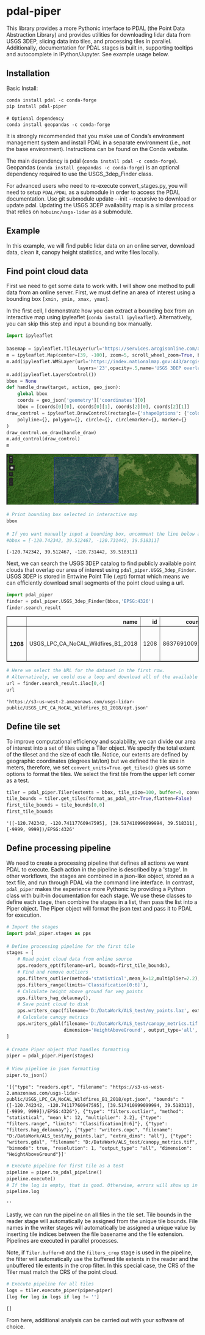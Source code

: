 # pdal-piper

This library provides a more Pythonic interface to PDAL (the Point Data Abstraction Library) and provides utilities for
downloading lidar data from USGS 3DEP, slicing data into tiles, and processing tiles in parallel. Additionally,
documentation for PDAL stages is built in, supporting tooltips and autocomplete in IPython/Jupyter. See example usage
below.

## Installation

Basic Install:

```
conda install pdal -c conda-forge
pip install pdal-piper

# Optional dependency
conda install geopandas -c conda-forge 
```

It is strongly recommended that you make use of Conda’s environment management system and install PDAL in a separate
environment (i.e., not the base environment). Instructions can be found on the Conda website.

The main dependency is pdal (`conda install pdal -c conda-forge`). Geopandas (`conda install geopandas -c conda-forge`)
is an optional dependency required to use the USGS_3dep_Finder class.

For advanced users who need to re-execute convert_stages.py, you will need to setup `PDAL/PDAL` as a submodule in order
to access the PDAL documentation. Use git submodule update --init --recursive to download or update pdal. Updating the
USGS 3DEP availability map is a similar process that relies on `hobuinc/usgs-lidar` as a submodule.


## Example

In this example, we will find public lidar data on an online server, download data, clean it, canopy height statistics, and write files locally.

## Find point cloud data
First we need to get some data to work with. I will show one method to pull data from an online server. First, we must define an area of interest using a bounding box `[xmin, ymin, xmax, ymax]`.

In the first cell, I demonstrate how you can extract a bounding box from an interactive map using ipyleaflet (`conda install ipyleaflet`). Alternatively, you can skip this step and input a bounding box manually.


```python
import ipyleaflet

basemap = ipyleaflet.TileLayer(url='https://services.arcgisonline.com/arcgis/rest/services/World_Imagery/MapServer/tile/{z}/{y}/{x}')
m = ipyleaflet.Map(center=[39, -100], zoom=5, scroll_wheel_zoom=True, basemap=basemap)
m.add(ipyleaflet.WMSLayer(url='https://index.nationalmap.gov:443/arcgis/services/3DEPElevationIndex/MapServer/WmsServer?',
                          layers='23',opacity=.5,name='USGS 3DEP overlay'))
m.add(ipyleaflet.LayersControl())
bbox = None
def handle_draw(target, action, geo_json):
    global bbox
    coords = geo_json['geometry']['coordinates'][0]
    bbox = [coords[0][0], coords[0][1], coords[2][0], coords[2][1]]
draw_control = ipyleaflet.DrawControl(rectangle={'shapeOptions': {'color': '#0000FF'}},
    polyline={}, polygon={}, circle={}, circlemarker={}, marker={}
)
draw_control.on_draw(handle_draw)
m.add_control(draw_control)
m
```

![Interactive map image](example_interactive_map.png)

```python
# Print bounding box selected in interactive map
bbox

# If you want manually input a bounding box, uncomment the line below and edit the values
#bbox = [-120.742342, 39.512467, -120.731442, 39.518311]
```




    [-120.742342, 39.512467, -120.731442, 39.518311]



Next, we can search the USGS 3DEP catalog to find publicly available point clouds that overlap our area of interest using `pdal_piper.USGS_3dep_Finder`. USGS 3DEP is stored in Entwine Point Tile (.ept) format which means we can efficiently download small segments of the point cloud using a url.


```python
import pdal_piper
finder = pdal_piper.USGS_3dep_Finder(bbox,'EPSG:4326')
finder.search_result
```




<div>
<style scoped>
    .dataframe tbody tr th:only-of-type {
        vertical-align: middle;
    }

    .dataframe tbody tr th {
        vertical-align: top;
    }

    .dataframe thead th {
        text-align: right;
    }
</style>
<table border="1" class="dataframe">
  <thead>
    <tr style="text-align: right;">
      <th></th>
      <th>name</th>
      <th>id</th>
      <th>count</th>
      <th>area</th>
      <th>url</th>
      <th>geometry</th>
    </tr>
  </thead>
  <tbody>
    <tr>
      <th>1208</th>
      <td>USGS_LPC_CA_NoCAL_Wildfires_B1_2018</td>
      <td>1208</td>
      <td>86376910091</td>
      <td>608175.903458</td>
      <td>https://s3-us-west-2.amazonaws.com/usgs-lidar-...</td>
      <td>POLYGON ((-120.74234 39.51831, -120.73144 39.5...</td>
    </tr>
  </tbody>
</table>
</div>




```python
# Here we select the URL for the dataset in the first row.
# Alternatively, we could use a loop and download all of the available datasets.
url = finder.search_result.iloc[0,4]
url
```




    'https://s3-us-west-2.amazonaws.com/usgs-lidar-public/USGS_LPC_CA_NoCAL_Wildfires_B1_2018/ept.json'



## Define tile set
To improve computational efficiency and scalability, we can divide our area of interest into a set of tiles using a Tiler object. We specify the total extent of the tileset and the size of each tile. Notice, our extents are defined by geographic coordinates (degrees lat/lon) but we defined the tile size in meters, therefore, we set `convert_units=True`. `get_tiles()` gives us some options to format the tiles. We select the first tile from the upper left corner as a test.


```python
tiler = pdal_piper.Tiler(extents = bbox, tile_size=100, buffer=0, convert_units=True, crs='EPSG:4326')
tile_bounds = tiler.get_tiles(format_as_pdal_str=True,flatten=False)
first_tile_bounds = tile_bounds[0,0]
first_tile_bounds
```




    '([-120.742342, -120.74117760947595], [39.517410999099994, 39.518311], [-9999, 9999])/EPSG:4326'



## Define processing pipeline
We need to create a processing pipeline that defines all actions we want PDAL to execute. Each action in the pipeline is described by a 'stage'. In other workflows, the stages are combined in a json-like object, stored as a text file, and run through PDAL via the command line interface. In contrast, `pdal_piper` makes the experience more Pythonic by providing a Python class with built-in documentation for each stage. We use these classes to define each stage, then combine the stages in a list, then pass the list into a Piper object. The Piper object will format the json text and pass it to PDAL for execution.


```python
# Import the stages
import pdal_piper.stages as pps

# Define processing pipeline for the first tile
stages = [
    # Read point cloud data from online source
    pps.readers_ept(filename=url, bounds=first_tile_bounds),
    # Find and remove outliers
    pps.filters_outlier(method='statistical',mean_k=12,multiplier=2.2),
    pps.filters_range(limits='Classification[0:6]'),
    # Calculate height above ground for veg points
    pps.filters_hag_delaunay(),
    # Save point cloud to disk
    pps.writers_copc(filename='D:/DataWork/ALS_test/my_points.laz', extra_dims='all'),
    # Calculate canopy metrics
    pps.writers_gdal(filename='D:/DataWork/ALS_test/canopy_metrics.tif', resolution=1,
                     dimension='HeightAboveGround', output_type='all', binmode=True)
]

# Create Piper object that handles formatting
piper = pdal_piper.Piper(stages)

# View pipeline in json formatting
piper.to_json()
```




    '[{"type": "readers.ept", "filename": "https://s3-us-west-2.amazonaws.com/usgs-lidar-public/USGS_LPC_CA_NoCAL_Wildfires_B1_2018/ept.json", "bounds": "([-120.742342, -120.74117760947595], [39.517410999099994, 39.518311], [-9999, 9999])/EPSG:4326"}, {"type": "filters.outlier", "method": "statistical", "mean_k": 12, "multiplier": 2.2}, {"type": "filters.range", "limits": "Classification[0:6]"}, {"type": "filters.hag_delaunay"}, {"type": "writers.copc", "filename": "D:/DataWork/ALS_test/my_points.laz", "extra_dims": "all"}, {"type": "writers.gdal", "filename": "D:/DataWork/ALS_test/canopy_metrics.tif", "binmode": true, "resolution": 1, "output_type": "all", "dimension": "HeightAboveGround"}]'




```python
# Execute pipeline for first tile as a test
pipeline = piper.to_pdal_pipeline()
pipeline.execute()
# If the log is empty, that is good. Otherwise, errors will show up in the log.
pipeline.log
```




    ''



Lastly, we can run the pipeline on all files in the tile set. Tile bounds in the reader stage will automatically be assigned from the unique tile bounds. File names in the writer stages will automatically be assigned a unique value by inserting tile indices between the file basename and the file extension. Pipelines are executed in parallel processes.

Note, if `Tiler.buffer>0` and the `filters_crop` stage is used in the pipeline, the filter will automatically use the buffered tile extents in the reader and the unbuffered tile extents in the crop filter. In this special case, the CRS of the Tiler must match the CRS of the point cloud.


```python
# Execute pipeline for all tiles
logs = tiler.execute_piper(piper=piper)
[log for log in logs if log != '']
```




    []



From here, additional analysis can be carried out with your software of choice.
